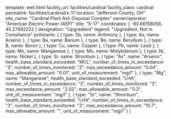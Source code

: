 template: well.html
facility_url: facilities/cardinal
facility_class: cardinal
permalink: facilities/cardinal/s-17
location: "Jefferson County, OH"
site_name: "Cardinal Plant Ash Disposal Complex"
owner/operator: "American Electric Power (AEP)"
title: "S-17"
coordinates: [
  -80.66158056,
  40.27492222
]
designation: "Upgradient"
legend: "Upgradient, Not In Compliance"
pollutants: [
{
  type: Sb,
  name: Antimony
},
{
  type: As,
  name: Arsenic
},
{
  type: Ba,
  name: Barium
},
{
  type: Be,
  name: Beryllium
},
{
  type: B,
  name: Boron
},
{
  type: Cu,
  name: Copper
},
{
  type: Pb,
  name: Lead
},
{
  type: Mn,
  name: Manganese
},
{
  type: Mo,
  name: Molybdenum
},
{
  type: Ni,
  name: Nickel
},
{
  type: Sr,
  name: Strontium
},
{
  type: "As",
  name: "Arsenic",
  health_base_standard_exceeded: "MCL",
  number_of_times_in_exceedance: "3",
  number_of_times_monitored: "3",
  max_exceedance_amount: "0.04",
  max_allowable_amount: "0.01",
  unit_of_measurement: "mg/l"
  },
  {
  type: "Mg",
  name: "Manganese",
  health_base_standard_exceeded: "LHA",
  number_of_times_in_exceedance: "3",
  number_of_times_monitored: "3",
  max_exceedance_amount: "2.02",
  max_allowable_amount: "0.3",
  unit_of_measurement: "mg/l"
  },
  {
  type: "Sr",
  name: "Strontium",
  health_base_standard_exceeded: "LHA",
  number_of_times_in_exceedance: "3",
  number_of_times_monitored: "3",
  max_exceedance_amount: "10.7",
  max_allowable_amount: "",
  unit_of_measurement: "mg/l"
  }
]
